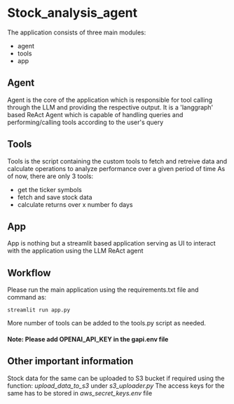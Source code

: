 # Stock_analysis_agent
The application consists of three main modules:

- agent
- tools
- app

## Agent
Agent is the core of the application which is responsible for tool calling through the LLM and providing the respective output.
It is a 'langgraph' based ReAct Agent which is capable of handling queries and performing/calling tools according to the user's query

## Tools
Tools is the script containing the custom tools to fetch and retreive data and calculate operations to analyze performance over a given period of time
As of now, there are only 3 tools:

- get the ticker symbols
- fetch and save stock data
- calculate returns over x number fo days

## App
App is nothing but a streamlit based application serving as UI to interact with the application using the LLM ReAct agent

## Workflow
Please run the main application using the requirements.txt file and command as:
```
streamlit run app.py
```
More number of tools can be added to the tools.py script as needed. 
#### Note: Please add OPENAI_API_KEY in the gapi.env file

## Other important information
Stock data for the same can be uploaded to S3 bucket if required using the function: _upload_data_to_s3_ under *s3_uploader.py*
The access keys for the same has to be stored in *aws_secret_keys.env* file
